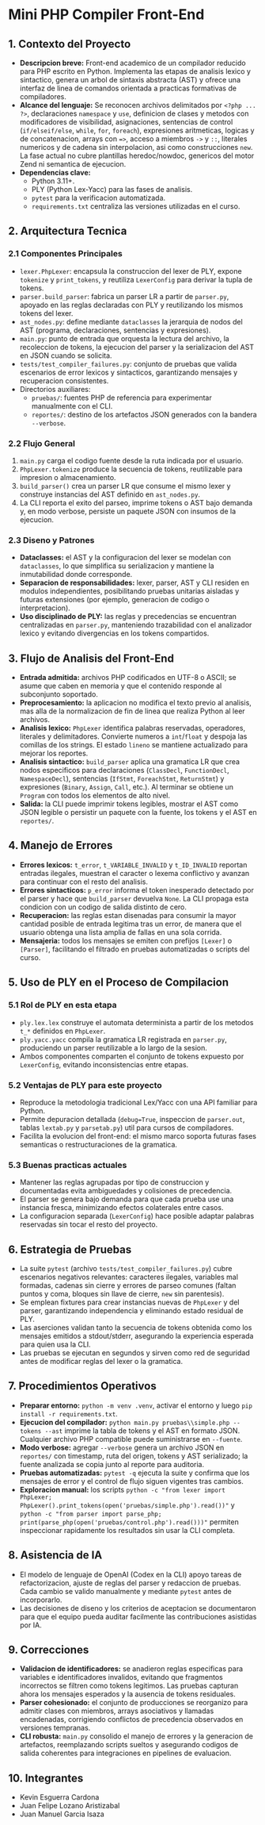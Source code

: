 # Mini PHP Compiler Front-End

## 1. Contexto del Proyecto
- **Descripcion breve:** Front-end academico de un compilador reducido para PHP escrito en Python. Implementa las etapas de analisis lexico y sintactico, genera un arbol de sintaxis abstracta (AST) y ofrece una interfaz de linea de comandos orientada a practicas formativas de compiladores.
- **Alcance del lenguaje:** Se reconocen archivos delimitados por `<?php ... ?>`, declaraciones `namespace` y `use`, definicion de clases y metodos con modificadores de visibilidad, asignaciones, sentencias de control (`if/elseif/else`, `while`, `for`, `foreach`), expresiones aritmeticas, logicas y de concatenacion, arrays con `=>`, acceso a miembros `->` y `::`, literales numericos y de cadena sin interpolacion, asi como construcciones `new`. La fase actual no cubre plantillas heredoc/nowdoc, genericos del motor Zend ni semantica de ejecucion.
- **Dependencias clave:**
  - Python 3.11+.
  - PLY (Python Lex-Yacc) para las fases de analisis.
  - `pytest` para la verificacion automatizada.
  - `requirements.txt` centraliza las versiones utilizadas en el curso.

## 2. Arquitectura Tecnica
### 2.1 Componentes Principales
- `lexer.PhpLexer`: encapsula la construccion del lexer de PLY, expone `tokenize` y `print_tokens`, y reutiliza `LexerConfig` para derivar la tupla de tokens.
- `parser.build_parser`: fabrica un parser LR a partir de `parser.py`, apoyado en las reglas declaradas con PLY y reutilizando los mismos tokens del lexer.
- `ast_nodes.py`: define mediante `dataclasses` la jerarquia de nodos del AST (programa, declaraciones, sentencias y expresiones).
- `main.py`: punto de entrada que orquesta la lectura del archivo, la recoleccion de tokens, la ejecucion del parser y la serializacion del AST en JSON cuando se solicita.
- `tests/test_compiler_failures.py`: conjunto de pruebas que valida escenarios de error lexicos y sintacticos, garantizando mensajes y recuperacion consistentes.
- Directorios auxiliares:
  - `pruebas/`: fuentes PHP de referencia para experimentar manualmente con el CLI.
  - `reportes/`: destino de los artefactos JSON generados con la bandera `--verbose`.

### 2.2 Flujo General
1. `main.py` carga el codigo fuente desde la ruta indicada por el usuario.
2. `PhpLexer.tokenize` produce la secuencia de tokens, reutilizable para impresion o almacenamiento.
3. `build_parser()` crea un parser LR que consume el mismo lexer y construye instancias del AST definido en `ast_nodes.py`.
4. La CLI reporta el exito del parseo, imprime tokens o AST bajo demanda y, en modo verbose, persiste un paquete JSON con insumos de la ejecucion.

### 2.3 Diseno y Patrones
- **Dataclasses:** el AST y la configuracion del lexer se modelan con `dataclasses`, lo que simplifica su serializacion y mantiene la inmutabilidad donde corresponde.
- **Separacion de responsabilidades:** lexer, parser, AST y CLI residen en modulos independientes, posibilitando pruebas unitarias aisladas y futuras extensiones (por ejemplo, generacion de codigo o interpretacion).
- **Uso disciplinado de PLY:** las reglas y precedencias se encuentran centralizadas en `parser.py`, manteniendo trazabilidad con el analizador lexico y evitando divergencias en los tokens compartidos.

## 3. Flujo de Analisis del Front-End
- **Entrada admitida:** archivos PHP codificados en UTF-8 o ASCII; se asume que caben en memoria y que el contenido responde al subconjunto soportado.
- **Preprocesamiento:** la aplicacion no modifica el texto previo al analisis, mas alla de la normalizacion de fin de linea que realiza Python al leer archivos.
- **Analisis lexico:** `PhpLexer` identifica palabras reservadas, operadores, literales y delimitadores. Convierte numeros a `int`/`float` y despoja las comillas de los strings. El estado `lineno` se mantiene actualizado para mejorar los reportes.
- **Analisis sintactico:** `build_parser` aplica una gramatica LR que crea nodos especificos para declaraciones (`ClassDecl`, `FunctionDecl`, `NamespaceDecl`), sentencias (`IfStmt`, `ForeachStmt`, `ReturnStmt`) y expresiones (`Binary`, `Assign`, `Call`, etc.). Al terminar se obtiene un `Program` con todos los elementos de alto nivel.
- **Salida:** la CLI puede imprimir tokens legibles, mostrar el AST como JSON legible o persistir un paquete con la fuente, los tokens y el AST en `reportes/`.

## 4. Manejo de Errores
- **Errores lexicos:** `t_error`, `t_VARIABLE_INVALID` y `t_ID_INVALID` reportan entradas ilegales, muestran el caracter o lexema conflictivo y avanzan para continuar con el resto del analisis.
- **Errores sintacticos:** `p_error` informa el token inesperado detectado por el parser y hace que `build_parser` devuelva `None`. La CLI propaga esta condicion con un codigo de salida distinto de cero.
- **Recuperacion:** las reglas estan disenadas para consumir la mayor cantidad posible de entrada legitima tras un error, de manera que el usuario obtenga una lista amplia de fallas en una sola corrida.
- **Mensajeria:** todos los mensajes se emiten con prefijos `[Lexer]` o `[Parser]`, facilitando el filtrado en pruebas automatizadas o scripts del curso.

## 5. Uso de PLY en el Proceso de Compilacion
### 5.1 Rol de PLY en esta etapa
- `ply.lex.lex` construye el automata determinista a partir de los metodos `t_*` definidos en `PhpLexer`.
- `ply.yacc.yacc` compila la gramatica LR registrada en `parser.py`, produciendo un parser reutilizable a lo largo de la sesion.
- Ambos componentes comparten el conjunto de tokens expuesto por `LexerConfig`, evitando inconsistencias entre etapas.

### 5.2 Ventajas de PLY para este proyecto
- Reproduce la metodologia tradicional Lex/Yacc con una API familiar para Python.
- Permite depuracion detallada (`debug=True`, inspeccion de `parser.out`, tablas `lextab.py` y `parsetab.py`) util para cursos de compiladores.
- Facilita la evolucion del front-end: el mismo marco soporta futuras fases semanticas o restructuraciones de la gramatica.

### 5.3 Buenas practicas actuales
- Mantener las reglas agrupadas por tipo de construccion y documentadas evita ambiguedades y colisiones de precedencia.
- El parser se genera bajo demanda para que cada prueba use una instancia fresca, minimizando efectos colaterales entre casos.
- La configuracion separada (`LexerConfig`) hace posible adaptar palabras reservadas sin tocar el resto del proyecto.

## 6. Estrategia de Pruebas
- La suite `pytest` (archivo `tests/test_compiler_failures.py`) cubre escenarios negativos relevantes: caracteres ilegales, variables mal formadas, cadenas sin cierre y errores de parseo comunes (faltan puntos y coma, bloques sin llave de cierre, `new` sin parentesis).
- Se emplean fixtures para crear instancias nuevas de `PhpLexer` y del parser, garantizando independencia y eliminando estado residual de PLY.
- Las aserciones validan tanto la secuencia de tokens obtenida como los mensajes emitidos a stdout/stderr, asegurando la experiencia esperada para quien usa la CLI.
- Las pruebas se ejecutan en segundos y sirven como red de seguridad antes de modificar reglas del lexer o la gramatica.

## 7. Procedimientos Operativos
- **Preparar entorno:** `python -m venv .venv`, activar el entorno y luego `pip install -r requirements.txt`.
- **Ejecucion del compilador:** `python main.py pruebas\\simple.php --tokens --ast` imprime la tabla de tokens y el AST en formato JSON. Cualquier archivo PHP compatible puede suministrarse en `--fuente`.
- **Modo verbose:** agregar `--verbose` genera un archivo JSON en `reportes/` con timestamp, ruta del origen, tokens y AST serializado; la fuente analizada se copia junto al reporte para auditoria.
- **Pruebas automatizadas:** `pytest -q` ejecuta la suite y confirma que los mensajes de error y el control de flujo siguen vigentes tras cambios.
- **Exploracion manual:** los scripts `python -c "from lexer import PhpLexer; PhpLexer().print_tokens(open('pruebas/simple.php').read())"` y `python -c "from parser import parse_php; print(parse_php(open('pruebas/control.php').read()))"` permiten inspeccionar rapidamente los resultados sin usar la CLI completa.

## 8. Asistencia de IA
- El modelo de lenguaje de OpenAI (Codex en la CLI) apoyo tareas de refactorizacion, ajuste de reglas del parser y redaccion de pruebas. Cada cambio se valido manualmente y mediante `pytest` antes de incorporarlo.
- Las decisiones de diseno y los criterios de aceptacion se documentaron para que el equipo pueda auditar facilmente las contribuciones asistidas por IA.

## 9. Correcciones
- **Validacion de identificadores:** se anadieron reglas especificas para variables e identificadores invalidos, evitando que fragmentos incorrectos se filtren como tokens legitimos. Las pruebas capturan ahora los mensajes esperados y la ausencia de tokens residuales.
- **Parser cohesionado:** el conjunto de producciones se reorganizo para admitir clases con miembros, arrays asociativos y llamadas encadenadas, corrigiendo conflictos de precedencia observados en versiones tempranas.
- **CLI robusta:** `main.py` consolido el manejo de errores y la generacion de artefactos, reemplazando scripts sueltos y asegurando codigos de salida coherentes para integraciones en pipelines de evaluacion.

## 10. Integrantes
- Kevin Esguerra Cardona
- Juan Felipe Lozano Aristizabal
- Juan Manuel Garcia Isaza
